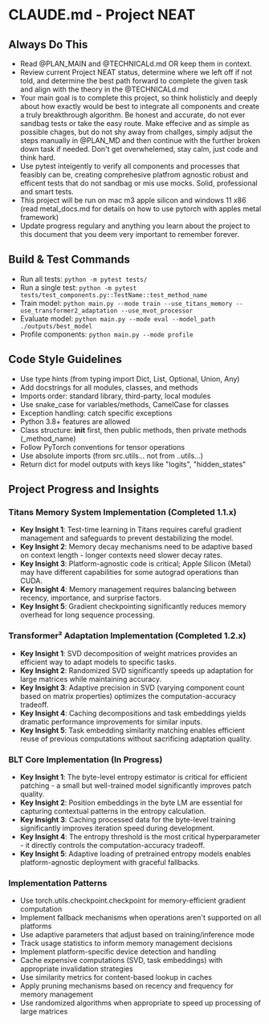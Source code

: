# CLAUDE.md - Project NEAT

## Always Do This
- Read @PLAN_MAIN and @TECHNICALd.md OR keep them in context.
- Review current Project NEAT status, determine where we left off if not told, and determine the best path forward to complete the given task and align with the theory in the @TECHNICALd.md
- Your main goal is to complete this project, so think holisticly and deeply about how exactly would be best to integrate all components and create a truly breakthrough algorithm. Be honest and accurate, do not ever sandbag tests or take the easy route. Make effecive and as simple as possible chages, but do not shy away from challges, simply adjsut the steps manually in @PLAN_MD and then continue with the further broken down task if needed. Don't get overwhelemed, stay calm, just code and think hard.
- Use pytest inteigently to verify all components and processes that feasibly can be, creating comprehesive platfrom agnostic robust and efficent tests that do not sandbag or mis use mocks. Solid, professional and smart tests.
- This project will be run on mac m3 apple silicon and windows 11 x86 (read metal_docs.md for details on how to use pytorch with apples metal framework)
- Update progress regulary and anything you learn about the project to this document that you deem very important to remember forever.


## Build & Test Commands
- Run all tests: `python -m pytest tests/`
- Run a single test: `python -m pytest tests/test_components.py::TestName::test_method_name`
- Train model: `python main.py --mode train --use_titans_memory --use_transformer2_adaptation --use_mvot_processor`
- Evaluate model: `python main.py --mode eval --model_path ./outputs/best_model`
- Profile components: `python main.py --mode profile`

## Code Style Guidelines
- Use type hints (from typing import Dict, List, Optional, Union, Any)
- Add docstrings for all modules, classes, and methods
- Imports order: standard library, third-party, local modules
- Use snake_case for variables/methods, CamelCase for classes
- Exception handling: catch specific exceptions
- Python 3.8+ features are allowed
- Class structure: __init__ first, then public methods, then private methods (_method_name)
- Follow PyTorch conventions for tensor operations
- Use absolute imports (from src.utils... not from ..utils...)
- Return dict for model outputs with keys like "logits", "hidden_states"

## Project Progress and Insights

### Titans Memory System Implementation (Completed 1.1.x)
- **Key Insight 1**: Test-time learning in Titans requires careful gradient management and safeguards to prevent destabilizing the model.
- **Key Insight 2**: Memory decay mechanisms need to be adaptive based on context length - longer contexts need slower decay rates.
- **Key Insight 3**: Platform-agnostic code is critical; Apple Silicon (Metal) may have different capabilities for some autograd operations than CUDA.
- **Key Insight 4**: Memory management requires balancing between recency, importance, and surprise factors.
- **Key Insight 5**: Gradient checkpointing significantly reduces memory overhead for long sequence processing.

### Transformer² Adaptation Implementation (Completed 1.2.x)
- **Key Insight 1**: SVD decomposition of weight matrices provides an efficient way to adapt models to specific tasks.
- **Key Insight 2**: Randomized SVD significantly speeds up adaptation for large matrices while maintaining accuracy.
- **Key Insight 3**: Adaptive precision in SVD (varying component count based on matrix properties) optimizes the computation-accuracy tradeoff.
- **Key Insight 4**: Caching decompositions and task embeddings yields dramatic performance improvements for similar inputs.
- **Key Insight 5**: Task embedding similarity matching enables efficient reuse of previous computations without sacrificing adaptation quality.

### BLT Core Implementation (In Progress)
- **Key Insight 1**: The byte-level entropy estimator is critical for efficient patching - a small but well-trained model significantly improves patch quality.
- **Key Insight 2**: Position embeddings in the byte LM are essential for capturing contextual patterns in the entropy calculation.
- **Key Insight 3**: Caching processed data for the byte-level training significantly improves iteration speed during development.
- **Key Insight 4**: The entropy threshold is the most critical hyperparameter - it directly controls the computation-accuracy tradeoff.
- **Key Insight 5**: Adaptive loading of pretrained entropy models enables platform-agnostic deployment with graceful fallbacks.

### Implementation Patterns
- Use torch.utils.checkpoint.checkpoint for memory-efficient gradient computation
- Implement fallback mechanisms when operations aren't supported on all platforms
- Use adaptive parameters that adjust based on training/inference mode
- Track usage statistics to inform memory management decisions
- Implement platform-specific device detection and handling
- Cache expensive computations (SVD, task embeddings) with appropriate invalidation strategies
- Use similarity metrics for content-based lookup in caches
- Apply pruning mechanisms based on recency and frequency for memory management
- Use randomized algorithms when appropriate to speed up processing of large matrices